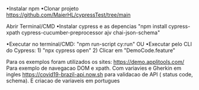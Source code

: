 
•Instalar npm
•Clonar projeto
https://github.com/MaierHL/cypressTest/tree/main

Abrir Terminal/CMD
•Instalar cypress e as depencias
"npm install cypress-xpath cypress-cucumber-preprocessor ajv chai-json-schema"

•Executar no terminal/CMD: "npm run-script cy:run"
    OU
•Executar pelo CLI do Cypress: 1) "npx cypress open"
                               2) Clicar em "DemoCode.feature"


Para os exemplos foram utilizados os sites:
https://demo.applitools.com/  Para exemplo de navegacao DOM e xpath. Com variavies e Gherkin em ingles
https://covid19-brazil-api.now.sh para validacao de API ( status code, schema). E criacao de variaveis em portugues 

